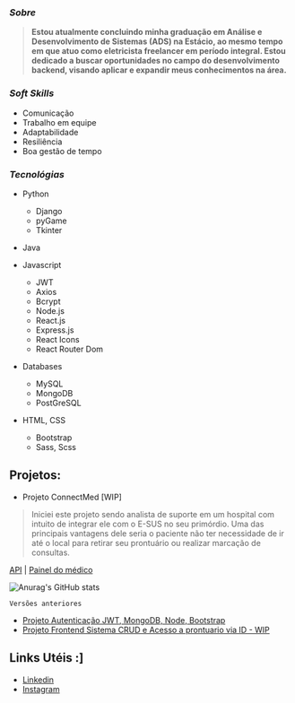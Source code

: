 

### *Sobre*
>**Estou atualmente concluindo minha graduação em Análise e Desenvolvimento de Sistemas (ADS) na Estácio, ao mesmo tempo em que atuo como eletricista freelancer em período integral. Estou dedicado a buscar oportunidades no campo do desenvolvimento backend, visando aplicar e expandir meus conhecimentos na área.**



### *Soft Skills*
- Comunicação
- Trabalho em equipe
- Adaptabilidade
- Resiliência
- Boa gestão de tempo

### *Tecnológias*
- Python
  - Django
  - pyGame
  - Tkinter
    
- Java
  
- Javascript
  - JWT
  - Axios
  - Bcrypt
  - Node.js
  - React.js
  - Express.js
  - React Icons
  - React Router Dom
   
- Databases
  - MySQL
  - MongoDB
  - PostGreSQL
    
- HTML, CSS
  - Bootstrap
  - Sass, Scss

## Projetos:
 
- Projeto ConnectMed [WIP]
> Iniciei este projeto sendo analista de suporte em um hospital com intuito de integrar ele com o E-SUS no seu primórdio. Uma das principais vantagens dele seria o paciente não ter necessidade de ir até o local para retirar seu prontuário ou realizar marcação de consultas. 

  [API](https://github.com/patrck-ak/api-connectmed) | [Painel do médico](https://github.com/patrck-ak/clientside-connectmed) 



![Anurag's GitHub stats](https://github-readme-stats.vercel.app/api?username=patrck-ak&show_icons=true&theme=radical)




    Versões anteriores
  - [Projeto Autenticação JWT, MongoDB, Node, Bootstrap](https://github.com/patrck-ak/CRUD)
  - [Projeto Frontend Sistema CRUD e Acesso a prontuario via ID - WIP](https://github.com/patrck-ak/cadastro-de-pacientes) 


## Links Utéis :]
- [Linkedin](https://www.linkedin.com/in/patrick-oliveiraa/)
- [Instagram](https://www.instagram.com/patrck.ak/)
